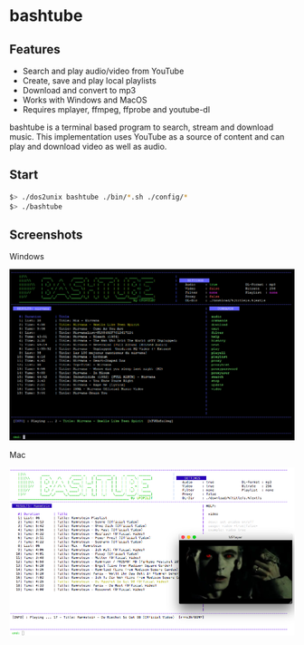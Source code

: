 bashtube
===========

Features
--------
- Search and play audio/video from YouTube
- Create, save and play local playlists
- Download and convert to mp3
- Works with Windows and MacOS
- Requires mplayer, ffmpeg, ffprobe and youtube-dl

bashtube is a terminal based program to search, stream and download music.  This implementation uses YouTube as a source of content and can play and download video as well as audio. 


Start
-----------


```bash
$> ./dos2unix bashtube ./bin/*.sh ./config/*
$> ./bashtube
```

Screenshots
-----------


Windows

![alt text](config/screenshot1.png)

Mac

![alt text](config/screenshot2.png)
